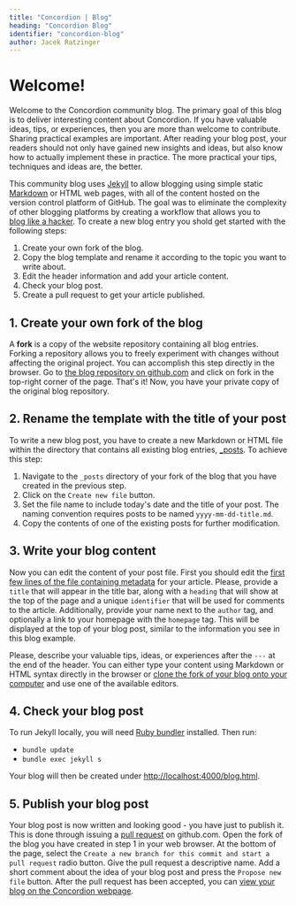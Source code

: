 ```yaml
---
title: "Concordion | Blog"
heading: "Concordion Blog"
identifier: "concordion-blog"
author: Jacek Ratzinger
---
```


# Welcome!

Welcome to the Concordion community blog. The primary goal of this blog is to deliver interesting content about Concordion. 
If you have valuable ideas, tips, or experiences, then you are  more than welcome to contribute. Sharing practical examples are 
important. After reading your blog post, your readers should not only have gained new insights and ideas, but also know how to actually 
implement these in practice. The more practical your tips, techniques and ideas are, the better.

This community blog uses [Jekyll](https://jekyllrb.com/) to allow blogging using simple 
static [Markdown](https://daringfireball.net/projects/markdown/) or HTML web pages, with all of the content hosted on the version 
control platform of GitHub. The goal was to eliminate the complexity of other blogging platforms by creating a workflow that allows you to 	
[blog like a hacker](http://tom.preston-werner.com/2008/11/17/blogging-like-a-hacker.html). 
To create a new blog entry you shold get started with the following steps:

1. Create your own fork of the blog.
1. Copy the blog template and rename it according to the topic you want to write about.
1. Edit the header information and add your article content.
1. Check your blog post.
1. Create a pull request to get your article published.

## 1. Create your own fork of the blog

A __fork__ is a copy of the website repository containing all blog entries. 
Forking a repository allows you to freely experiment with changes without affecting the original project. 
You can accomplish this step directly in the browser. 
Go to [the blog repository on github.com](https://github.com/concordion/concordion-website/) and click on fork in the top-right 
corner of the page. 
That's it! Now, you have your private copy of the original blog repository.

## 2. Rename the template with the title of your post

To write a new blog post, you have to create a new Markdown or HTML file within the directory that contains all existing blog entries, 
[_posts](https://github.com/concordion/concordion-website/tree/gh-pages/_posts/). 
To achieve this step:
1. Navigate to the `_posts` directory of your fork of the blog that you have created in the previous step. 
1. Click on the `Create new file` button. 
1. Set the file name to include today's date and the title of your post. The naming convention requires posts to be named `yyyy-mm-dd-title.md`.
1. Copy the contents of one of the existing posts for further modification.

## 3. Write your blog content

Now you can edit the content of your post file. First you should edit the [first few lines of the file containing metadata](http://jekyllrb.com/docs/frontmatter/) for your article. 
Please, provide a `title` that will appear in the title bar, along with a `heading` that will show at the top of the page and a unique `identifier` that will be used for comments to the article.
Additionally, provide your name next to the `author` tag, and optionally a link to your homepage with the `homepage` tag.
This will be displayed at the top of your blog post, similar to the information you see in this blog example.

Please, describe your valuable tips, ideas, or experiences after the `---` at the end of the header.
You can either type your content using Markdown or HTML syntax directly in the browser or [clone the fork of your blog onto your computer](https://help.github.com/articles/fork-a-repo/) and use one of the available editors.

## 4. Check your blog post

To run Jekyll locally, you will need [Ruby bundler](http://bundler.io/) installed. Then run:

* `bundle update`
* `bundle exec jekyll s`

Your blog will then be created under [http://localhost:4000/blog.html](http://localhost:4000/blog.html).

## 5. Publish your blog post

Your blog post is now written and looking good - you have just to publish it. This is done through issuing a [pull request](https://help.github.com/articles/about-pull-requests/) on github.com. 
Open the fork of the blog you have created in step 1 in your web browser. 
At the bottom of the page, select the `Create a new branch for this commit and start a pull request` radio button. 
Give the pull request a descriptive name.
Add a short comment about the idea of your blog post and press the `Propose new file` button. 
After the pull request has been accepted, you can [view your blog on the Concordion webpage](http://concordion.org/blog.html).